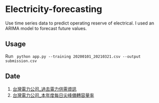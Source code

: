 # Electricity-forecasting

Use time series data to predict operating reserve of electrical. I used an ARIMA model to forecast future values.

## Usage

Run ``` python app.py --training 20200101_20210321.csv --output submission.csv```


## Date
1. [台灣電力公司_過去電力供需資訊](https://data.gov.tw/dataset/19995)
2. [台灣電力公司_本年度每日尖峰備轉容量率](https://data.gov.tw/dataset/25850)
